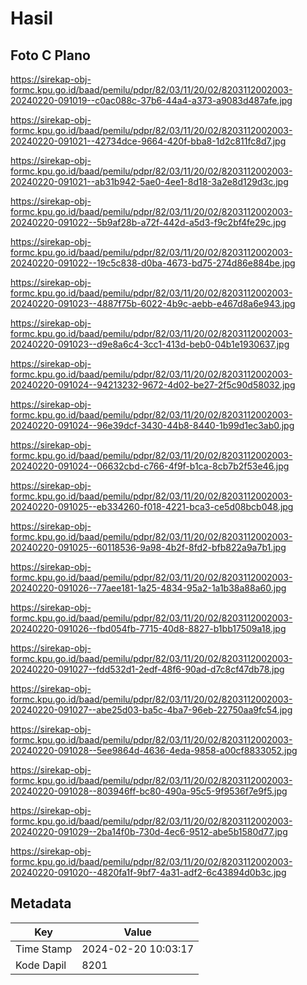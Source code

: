 # Hasil

## Foto C Plano

https://sirekap-obj-formc.kpu.go.id/baad/pemilu/pdpr/82/03/11/20/02/8203112002003-20240220-091019--c0ac088c-37b6-44a4-a373-a9083d487afe.jpg

https://sirekap-obj-formc.kpu.go.id/baad/pemilu/pdpr/82/03/11/20/02/8203112002003-20240220-091021--42734dce-9664-420f-bba8-1d2c811fc8d7.jpg

https://sirekap-obj-formc.kpu.go.id/baad/pemilu/pdpr/82/03/11/20/02/8203112002003-20240220-091021--ab31b942-5ae0-4ee1-8d18-3a2e8d129d3c.jpg

https://sirekap-obj-formc.kpu.go.id/baad/pemilu/pdpr/82/03/11/20/02/8203112002003-20240220-091022--5b9af28b-a72f-442d-a5d3-f9c2bf4fe29c.jpg

https://sirekap-obj-formc.kpu.go.id/baad/pemilu/pdpr/82/03/11/20/02/8203112002003-20240220-091022--19c5c838-d0ba-4673-bd75-274d86e884be.jpg

https://sirekap-obj-formc.kpu.go.id/baad/pemilu/pdpr/82/03/11/20/02/8203112002003-20240220-091023--4887f75b-6022-4b9c-aebb-e467d8a6e943.jpg

https://sirekap-obj-formc.kpu.go.id/baad/pemilu/pdpr/82/03/11/20/02/8203112002003-20240220-091023--d9e8a6c4-3cc1-413d-beb0-04b1e1930637.jpg

https://sirekap-obj-formc.kpu.go.id/baad/pemilu/pdpr/82/03/11/20/02/8203112002003-20240220-091024--94213232-9672-4d02-be27-2f5c90d58032.jpg

https://sirekap-obj-formc.kpu.go.id/baad/pemilu/pdpr/82/03/11/20/02/8203112002003-20240220-091024--96e39dcf-3430-44b8-8440-1b99d1ec3ab0.jpg

https://sirekap-obj-formc.kpu.go.id/baad/pemilu/pdpr/82/03/11/20/02/8203112002003-20240220-091024--06632cbd-c766-4f9f-b1ca-8cb7b2f53e46.jpg

https://sirekap-obj-formc.kpu.go.id/baad/pemilu/pdpr/82/03/11/20/02/8203112002003-20240220-091025--eb334260-f018-4221-bca3-ce5d08bcb048.jpg

https://sirekap-obj-formc.kpu.go.id/baad/pemilu/pdpr/82/03/11/20/02/8203112002003-20240220-091025--60118536-9a98-4b2f-8fd2-bfb822a9a7b1.jpg

https://sirekap-obj-formc.kpu.go.id/baad/pemilu/pdpr/82/03/11/20/02/8203112002003-20240220-091026--77aee181-1a25-4834-95a2-1a1b38a88a60.jpg

https://sirekap-obj-formc.kpu.go.id/baad/pemilu/pdpr/82/03/11/20/02/8203112002003-20240220-091026--fbd054fb-7715-40d8-8827-b1bb17509a18.jpg

https://sirekap-obj-formc.kpu.go.id/baad/pemilu/pdpr/82/03/11/20/02/8203112002003-20240220-091027--fdd532d1-2edf-48f6-90ad-d7c8cf47db78.jpg

https://sirekap-obj-formc.kpu.go.id/baad/pemilu/pdpr/82/03/11/20/02/8203112002003-20240220-091027--abe25d03-ba5c-4ba7-96eb-22750aa9fc54.jpg

https://sirekap-obj-formc.kpu.go.id/baad/pemilu/pdpr/82/03/11/20/02/8203112002003-20240220-091028--5ee9864d-4636-4eda-9858-a00cf8833052.jpg

https://sirekap-obj-formc.kpu.go.id/baad/pemilu/pdpr/82/03/11/20/02/8203112002003-20240220-091028--803946ff-bc80-490a-95c5-9f9536f7e9f5.jpg

https://sirekap-obj-formc.kpu.go.id/baad/pemilu/pdpr/82/03/11/20/02/8203112002003-20240220-091029--2ba14f0b-730d-4ec6-9512-abe5b1580d77.jpg

https://sirekap-obj-formc.kpu.go.id/baad/pemilu/pdpr/82/03/11/20/02/8203112002003-20240220-091020--4820fa1f-9bf7-4a31-adf2-6c43894d0b3c.jpg


## Metadata

| Key        | Value               |
| ---------- | ------------------- |
| Time Stamp | 2024-02-20 10:03:17 |
| Kode Dapil | 8201                |



